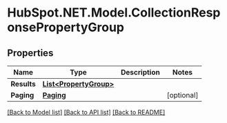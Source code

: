 # HubSpot.NET.Model.CollectionResponsePropertyGroup

## Properties

Name | Type | Description | Notes
------------ | ------------- | ------------- | -------------
**Results** | [**List&lt;PropertyGroup&gt;**](PropertyGroup.md) |  | 
**Paging** | [**Paging**](Paging.md) |  | [optional] 

[[Back to Model list]](../README.md#documentation-for-models) [[Back to API list]](../README.md#documentation-for-api-endpoints) [[Back to README]](../README.md)

